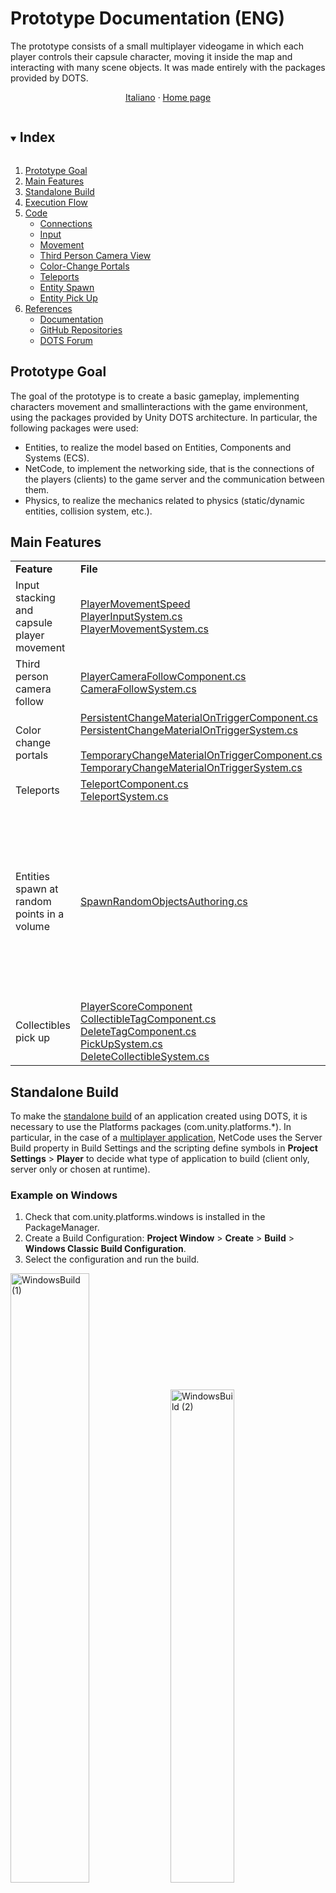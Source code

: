 
# Prototype Documentation (ENG)

The prototype consists of a small multiplayer videogame in which each player controls their capsule character,
moving it inside the map and interacting with many scene objects. It was made entirely with the packages
provided by DOTS.
<br/>
<p align="center">
	<a href="https://github.com/mikyll/UnityDOTS-Thesis/blob/main/Documentation/Documentazione%20Prototipo.md">Italiano</a>
	·
	<a href="https://github.com/mikyll/UnityDOTS-Thesis">Home page</a>
</p>

<!-- TABLE OF CONTENTS -->
<details open="open">
	<summary><h2 style="display: inline-block">Index</h2></summary>
	<ol>
		<li><a href="#prototype-goal">Prototype Goal</a></li>
		<li><a href="#main-features">Main Features</a></li>
		<li><a href="#standalone-build">Standalone Build</a></li>
		<li><a href="#execution-flow">Execution Flow</a></li>
		<li><a href="#code">Code</a>
			<ul>
				<li><a href="#connections">Connections</a></li>
				<li><a href="#input">Input</a></li>
				<li><a href="#movement">Movement</a></li>
				<li><a href="#third-person-camera-view">Third Person Camera View</a></li>
				<li><a href="#color-change-portals">Color-Change Portals</a></li>
				<li><a href="#teleports">Teleports</a></li>
				<li><a href="#entity-spawn">Entity Spawn</a></li>
				<li><a href="#entity-pick-up">Entity Pick Up</a></li>
			</ul>
		</li>
		<li><a href="#references">References</a>
			<ul>
				<li><a href="#documentation">Documentation</a></li>
				<li><a href="#github-repositories">GitHub Repositories</a></li>
				<li><a href="#dots-forum">DOTS Forum</a></li>
			</ul>
		</li>
	</ol>
</details>

## Prototype Goal

The goal of the prototype is to create a basic gameplay, implementing characters movement and smallinteractions with the game environment, using the packages provided by Unity DOTS architecture.
In particular, the following packages were used:
* Entities, to realize the model based on Entities, Components and Systems (ECS).
* NetCode, to implement the networking side, that is the connections of the players (clients) to the game server and the communication between them.
* Physics, to realize the mechanics related to physics (static/dynamic entities, collision system, etc.).


## Main Features

<table>
	<tr>
		<td><b>Feature</b></td>
		<td><b>File</b></td>
		<td width="40%"><b>Demo</b></td>
	</tr>
	<tr>
		<td>Input stacking and capsule player movement</td>
		<td><a href="https://github.com/mikyll/UnityDOTS-Thesis/blob/main/DOTS%20Prototype/Assets/Scripts/Components/PlayerMovementSpeed.cs">PlayerMovementSpeed</a><br/>
		<a href="https://github.com/mikyll/UnityDOTS-Thesis/blob/main/DOTS%20Prototype/Assets/Scripts/Systems/PlayerInputSystem.cs">PlayerInputSystem.cs</a><br/>
		<a href="https://github.com/mikyll/UnityDOTS-Thesis/blob/main/DOTS%20Prototype/Assets/Scripts/Systems/PlayerMovementSystem.cs">PlayerMovementSystem.cs</a></td>
		<td width="40%"><img src="https://github.com/mikyll/UnityDOTS-Thesis/blob/main/Documentation/Images/GIF_Movement.gif" alt="MovimentoGIF"/></td>
	</tr>
	<tr>
		<td>Third person camera follow</td>
		<td><a href="https://github.com/mikyll/UnityDOTS-Thesis/blob/main/DOTS%20Prototype/Assets/Scripts/Components/PlayerCameraFollowComponent.cs">PlayerCameraFollowComponent.cs</a><br/>
			<a href="https://github.com/mikyll/UnityDOTS-Thesis/blob/main/DOTS%20Prototype/Assets/Scripts/Systems/CameraFollowSystem.cs">CameraFollowSystem.cs</a></td>
		<td width="40%"><img src="https://github.com/mikyll/UnityDOTS-Thesis/blob/main/Documentation/Images/GIF_CameraFollow.gif" alt="CameraFollowGIF"/></td>
	</tr>
	<tr>
		<td>Color change portals</td>
		<td><a href="https://github.com/mikyll/UnityDOTS-Thesis/blob/main/DOTS%20Prototype/Assets/Scripts/Components/PersistentChangeMaterialOnTriggerComponent.cs">PersistentChangeMaterialOnTriggerComponent.cs</a><br/>
		<a href="https://github.com/mikyll/UnityDOTS-Thesis/blob/main/DOTS%20Prototype/Assets/Scripts/Systems/PersistentChangeMaterialOnTriggerSystem.cs">PersistentChangeMaterialOnTriggerSystem.cs</a><br/><br/>
		<a href="https://github.com/mikyll/UnityDOTS-Thesis/blob/main/DOTS%20Prototype/Assets/Scripts/Components/TemporaryChangeMaterialOnTriggerComponent.cs">TemporaryChangeMaterialOnTriggerComponent.cs</a><br/>
		<a href="https://github.com/mikyll/UnityDOTS-Thesis/blob/main/DOTS%20Prototype/Assets/Scripts/Systems/TemporaryChangeMaterialOnTriggerSystem.cs">TemporaryChangeMaterialOnTriggerSystem.cs</a></td>
		<td width="40%"><img src="https://github.com/mikyll/UnityDOTS-Thesis/blob/main/Documentation/Images/GIF_ChangeMaterialPortals.gif" alt="PortaliColoreGIF"/></td>
	</tr>
	<tr>
		<td>Teleports</td>
		<td><a href="https://github.com/mikyll/UnityDOTS-Thesis/blob/main/DOTS%20Prototype/Assets/Scripts/Components/TeleportComponent.cs">TeleportComponent.cs</a><br/>
		<a href="https://github.com/mikyll/UnityDOTS-Thesis/blob/main/DOTS%20Prototype/Assets/Scripts/Systems/TeleportSystem.cs">TeleportSystem.cs</a></td>
		<td width="40%"><img src="https://github.com/mikyll/UnityDOTS-Thesis/blob/main/Documentation/Images/GIF_Teleport.gif" alt="TeletrasportoGIF"/></td>
	</tr>
	<tr>
		<td>Entities spawn at random points in a volume</td>
		<td><a href="https://github.com/mikyll/UnityDOTS-Thesis/blob/main/DOTS%20Prototype/Assets/Scripts/Components/SpawnRandomObjectsAuthoring.cs">SpawnRandomObjectsAuthoring.cs</a></td>
		<td width="40%"><span float="left"><img src="https://github.com/mikyll/UnityDOTS-Thesis/blob/main/Documentation/Images/GIF_SpawnEntities.gif" alt="SpawnEntitiesGIF" width="60%"/>
		<img src="https://github.com/mikyll/UnityDOTS-Thesis/blob/main/Documentation/Images/InspectorSpawnRandomAuthoring.png" alt="SpawnEntitiesGIF" width="35%"/><span></td>
	</tr>
	<tr>
		<td>Collectibles pick up</td>
		<td><a href="https://github.com/mikyll/UnityDOTS-Thesis/blob/main/DOTS%20Prototype/Assets/Scripts/Components/PlayerScoreComponent.cs">PlayerScoreComponent</a><br/>
		<a href="https://github.com/mikyll/UnityDOTS-Thesis/blob/main/DOTS%20Prototype/Assets/Scripts/Components/PickUpSystem.cs">CollectibleTagComponent.cs</a><br/>
		<a href="https://github.com/mikyll/UnityDOTS-Thesis/blob/main/DOTS%20Prototype/Assets/Scripts/Components/DeleteTagComponent.cs">DeleteTagComponent.cs</a><br/>
		<a href="https://github.com/mikyll/UnityDOTS-Thesis/blob/main/DOTS%20Prototype/Assets/Scripts/Systems/PickUpSystem.cs">PickUpSystem.cs</a><br/>
		<a href="https://github.com/mikyll/UnityDOTS-Thesis/blob/main/DOTS%20Prototype/Assets/Scripts/Systems/DeleteCollectibleSystem.cs">DeleteCollectibleSystem.cs</a></td>
		<td width="40%"><img src="https://github.com/mikyll/UnityDOTS-Thesis/blob/main/Documentation/Images/GIF_PickupCollectibles.gif" alt="CollectiblesGIF"/></td>
	</tr>
</table>


## Standalone Build

To make the <a href="https://docs.unity3d.com/Packages/com.unity.entities@0.17/manual/install_setup.html#standalone-builds">standalone build</a> of an application created using DOTS, it is necessary to use the Platforms packages (com.unity.platforms.\*). In particular, in the case of a <a href="https://docs.unity3d.com/Packages/com.unity.netcode@0.6/manual/client-server-worlds.html#standalone-builds">multiplayer application</a>, NetCode uses the Server Build property in Build Settings and the scripting define symbols in **Project Settings** > **Player** to decide what type of application to build (client only, server only or chosen at runtime).

### Example on Windows
1. Check that com.unity.platforms.windows is installed in the PackageManager.
2. Create a Build Configuration: **Project Window** > **Create** > **Build** > **Windows Classic Build Configuration**.
3. Select the configuration and run the build.
<p float="left">
<img src="https://github.com/mikyll/UnityDOTS-Thesis/blob/main/Documentation/Images/WindowsBuild%20(1).png" alt="WindowsBuild (1)" width="50%"/>
<img src="https://github.com/mikyll/UnityDOTS-Thesis/blob/main/Documentation/Images/WindowsBuild%20(2).png" alt="WindowsBuild (2)" width="45%"/>
</p>

## Execution Flow

The prototype execution flow is the following:
1. When the application starts, the Game system (contained in Game.cs file) runs. This system implements the connection of the clients to the server, differentiating the execution of the server, which listens for connections, from the execution of the clients, which connect to the server.
2. Clients execute the code of GoInGameClientSystem, that sends a request to the server to enter the game
and then starts sending commands and receiving snapshots (i.e. game state updates).
3. The server executes the code of GoInGameServerSystem, that receives requests to enter the game and for each player enables communication via commands and snapshots, and generates a capsule character.
4. The application, through the system PlayerInputSystems, continuously checks if the player enters keyboard inputs, and if so store them in a buffer and sends them to the server.
5. The PlayerMovementSystem applies the inputs to the various capsules, using the client-side prediction to make the execution more fluid and to make the network latency perception as little as possibile.
6. In the meantime, the others systems that implement the various features are also getting updated.

## Code

NB: the code snippets shown in this section have been cut out to highlight the key parts explained in the text.

TO-DO Translate Italian doc [...]

### Connections
<details>
#### `EnableGame` Component
	
#### `Game` System
	
#### `GoInGameRequest` Component

#### `GoInGameClientSystem` System

#### `GoInGameServerSystem` System
</details>

### Input
<details>
#### `PlayerInput` Command
	
#### `PlayerInputSystem` System
</details>

### Movement
<details>
#### `PlayerMovementSpeed` Component	

#### `PlayerMovementSystem` System
</details>

### Third Person Camera View
<details>	
#### `CameraFollowSystem` System
</details>

### Color-Change Portals
<details>	
#### `TemporaryChangeMaterialOnTriggerSystem` System
	
#### `PersistentChangeMaterialOnTriggerSystem` System
</details>

### Teleports	
<details>	
#### `TeleportComponent` Component
	
#### `TeleportSystem` System
</details>

### Entity spawn
<details>	
#### `SpawnRandomObjectsAuthoring` Component
	
#### `SpawnRandomObjectsSystemBase` System
</details>

### Entity Pick Up
<details>	
#### `PlayerScoreComponent` Component
	
#### `CollectibleTagComponent` Component	
	
#### `DeleteTagComponent` Component
	
#### `PickUpSystem` System
	
#### `DeleteCollectibleSystem` System
</details>


## References
	
### Documentation
* <a href="https://docs.unity3d.com/Manual/index.html">Unity Manual</a>
* <a href="https://docs.unity3d.com/Packages/com.unity.entities@0.17">Unity Entities</a>
* <a href="https://docs.unity3d.com/Packages/com.unity.physics@0.6">Unity Physics</a>
* <a href="https://docs.unity3d.com/Packages/com.unity.netcode@0.6">Unity NetCode</a>
* <a href="https://youtube.com/playlist?list=PLX2vGYjWbI0S1wHRTyDiPtKLEPTWFi4cd">Unity Copenhagen 2019 - DOTS (YouTube Playlist)</a>
	
### GitHub Repositories
* <a href="https://github.com/Unity-Technologies/DOTSSample">DOTS Sample</a> - a third-person shooter demo showcasing the various new DOTS technologies in action together (including Unity Physics, NetCode, Hybrid Renderer, and Conversion Workflow).
* <a href="https://github.com/Unity-Technologies/EntityComponentSystemSamples">EntityComponentSystemSamples</a> - it contains some sub-repository, including UnityPhysicsSamples, with useful examples, demos and use cases.
* <a href="https://github.com/Unity-Technologies/DOTS-training-samples">DOTS training samples</a> - it contains small simulations/games implemented in classic (non-DOTS) Unity. It's a useful repository for training using DOTS.
* <a href="https://github.com/Unity-Technologies/multiplayer">Unity Real-time Multiplayer Alpha</a> - it contains an example project that uses NetCode to implement the networking.
* <a href="https://github.com/Unity-Technologies/FPSSample">FPS Sample</a> - an obsolete but interesting project.
* <a href="https://github.com/UnityTechnologies/AngryBots_ECS">AngryBots ECS</a> - simple third-person shooter, which shows improvements in gameplay when switching to DOTS implementation.
	
### DOTS Forum
Click <a href="https://forum.unity.com/forums/data-oriented-technology-stack.147/">here</a> to visit the forum.
